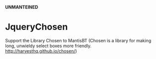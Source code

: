 **UNMANTEINED**

JqueryChosen
============

Support the Library Chosen to MantisBT (Chosen is a library for making long, unwieldy select boxes more friendly.  http://harvesthq.github.io/chosen/)


